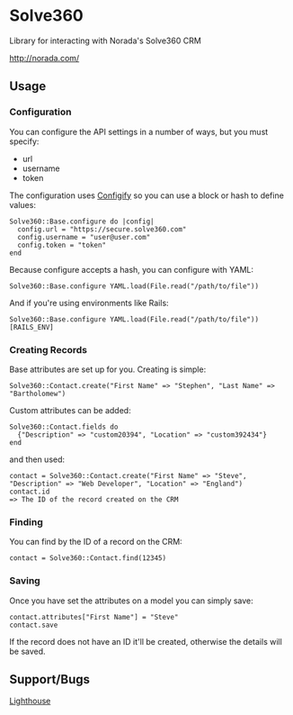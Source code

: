 # Solve360

Library for interacting with Norada's Solve360 CRM

http://norada.com/

## Usage

### Configuration

You can configure the API settings in a number of ways, but you must specify:

* url
* username
* token

The configuration uses [Configify](http://github.com/curve21/configify) so you can use a block or hash to define values:

    Solve360::Base.configure do |config|
      config.url = "https://secure.solve360.com"
      config.username = "user@user.com"
      config.token = "token"
    end

Because configure accepts a hash, you can configure with YAML:

    Solve360::Base.configure YAML.load(File.read("/path/to/file"))

And if you're using environments like Rails:

    Solve360::Base.configure YAML.load(File.read("/path/to/file"))[RAILS_ENV]

### Creating Records

Base attributes are set up for you.  Creating is simple:

    Solve360::Contact.create("First Name" => "Stephen", "Last Name" => "Bartholomew")
    
Custom attributes can be added:

    Solve360::Contact.fields do
      {"Description" => "custom20394", "Location" => "custom392434"}
    end

and then used:

    contact = Solve360::Contact.create("First Name" => "Steve", "Description" => "Web Developer", "Location" => "England")
    contact.id
    => The ID of the record created on the CRM
    
### Finding

You can find by the ID of a record on the CRM:

    contact = Solve360::Contact.find(12345)

### Saving

Once you have set the attributes on a model you can simply save:

    contact.attributes["First Name"] = "Steve"
    contact.save

If the record does not have an ID it'll be created, otherwise the details will be saved.

## Support/Bugs

[Lighthouse](http://c21.lighthouseapp.com/projects/38966-solve360/overview)